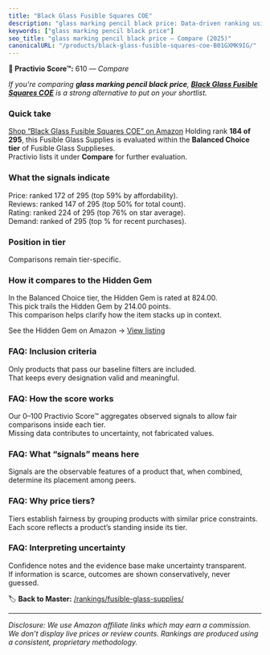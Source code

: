 ```yaml
---
title: "Black Glass Fusible Squares COE"
description: "glass marking pencil black price: Data-driven ranking using the Practivio Score™. Positioned by quality, value, demand, findability, momentum."
keywords: ["glass marking pencil black price"]
seo_title: "glass marking pencil black price — Compare (2025)"
canonicalURL: "/products/black-glass-fusible-squares-coe-B01GXMK9IG/"
---
```


**🛒 Practivio Score™:** 610 — _Compare_


*If you're comparing **glass marking pencil black price**, **[Black Glass Fusible Squares COE](https://www.amazon.com/dp/B01GXMK9IG?tag=practivio-20)** is a strong alternative to put on your shortlist.*
### Quick take
[Shop “Black Glass Fusible Squares COE” on Amazon](https://www.amazon.com/dp/B01GXMK9IG?tag=practivio-20)
Holding rank **184 of 295**, this Fusible Glass Supplies is evaluated within the **Balanced Choice tier** of Fusible Glass Supplieses.  
Practivio lists it under **Compare** for further evaluation.

### What the signals indicate
Price: ranked 172 of 295 (top 59% by affordability).  
Reviews: ranked 147 of 295 (top 50% for total count).  
Rating: ranked 224 of 295 (top 76% on star average).  
Demand: ranked  of 295 (top % for recent purchases).

### Position in tier
Comparisons remain tier-specific.

### How it compares to the Hidden Gem
In the Balanced Choice tier, the Hidden Gem is rated at 824.00.  
This pick trails the Hidden Gem by 214.00 points.  
This comparison helps clarify how the item stacks up in context.  

See the Hidden Gem on Amazon → [View listing](https://www.amazon.com/dp/B07V5NMTCP?tag=practivio-20)

### FAQ: Inclusion criteria
Only products that pass our baseline filters are included.  
That keeps every designation valid and meaningful.

### FAQ: How the score works
Our 0–100 Practivio Score™ aggregates observed signals to allow fair comparisons inside each tier.  
Missing data contributes to uncertainty, not fabricated values.

### FAQ: What “signals” means here
Signals are the observable features of a product that, when combined, determine its placement among peers.

### FAQ: Why price tiers?
Tiers establish fairness by grouping products with similar price constraints.  
Each score reflects a product’s standing inside its tier.

### FAQ: Interpreting uncertainty
Confidence notes and the evidence base make uncertainty transparent.  
If information is scarce, outcomes are shown conservatively, never guessed.

<!-- Missing template for Compare/CompareWithinPriceClass -->


🏷️ **Back to Master:** [/rankings/fusible-glass-supplies/](/rankings/fusible-glass-supplies/)

---
_Disclosure: We use Amazon affiliate links which may earn a commission. We don’t display live prices or review counts. Rankings are produced using a consistent, proprietary methodology._
